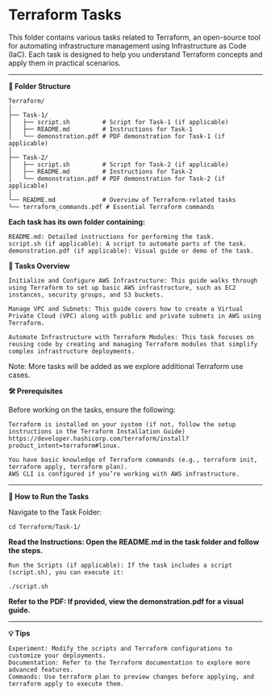 # Terraform Tasks

This folder contains various tasks related to Terraform, an open-source tool for automating infrastructure management using Infrastructure as Code (IaC). Each task is designed to help you understand Terraform concepts and apply them in practical scenarios.

---
**📁 Folder Structure**

    Terraform/
    │
    ├── Task-1/
    │   ├── script.sh         # Script for Task-1 (if applicable)
    │   ├── README.md         # Instructions for Task-1
    │   └── demonstration.pdf # PDF demonstration for Task-1 (if applicable)
    │
    ├── Task-2/
    │   ├── script.sh         # Script for Task-2 (if applicable)
    │   ├── README.md         # Instructions for Task-2
    │   └── demonstration.pdf # PDF demonstration for Task-2 (if applicable)
    │
    └── README.md             # Overview of Terraform-related tasks
    └── terraform_commands.pdf # Essential Terraform commands

**Each task has its own folder containing:**

    README.md: Detailed instructions for performing the task.
    script.sh (if applicable): A script to automate parts of the task.
    demonstration.pdf (if applicable): Visual guide or demo of the task.

**🚀 Tasks Overview**

    Initialize and Configure AWS Infrastructure: This guide walks through using Terraform to set up basic AWS infrastructure, such as EC2 instances, security groups, and S3 buckets.

    Manage VPC and Subnets: This guide covers how to create a Virtual Private Cloud (VPC) along with public and private subnets in AWS using Terraform.

    Automate Infrastructure with Terraform Modules: This task focuses on reusing code by creating and managing Terraform modules that simplify complex infrastructure deployments.

  Note: More tasks will be added as we explore additional Terraform use cases.

**🛠 Prerequisites**

Before working on the tasks, ensure the following:

    Terraform is installed on your system (if not, follow the setup instructions in the Terraform Installation Guide) https://developer.hashicorp.com/terraform/install?product_intent=terraform#linux.
    
    You have basic knowledge of Terraform commands (e.g., terraform init, terraform apply, terraform plan).
    AWS CLI is configured if you’re working with AWS infrastructure.
---
**🔄 How to Run the Tasks**

  Navigate to the Task Folder:
   
    cd Terraform/Task-1/

**Read the Instructions: Open the README.md in the task folder and follow the steps.**

    Run the Scripts (if applicable): If the task includes a script (script.sh), you can execute it:

    ./script.sh

 **Refer to the PDF: If provided, view the demonstration.pdf for a visual guide.**

 
 ---
**💡 Tips**

    Experiment: Modify the scripts and Terraform configurations to customize your deployments.
    Documentation: Refer to the Terraform documentation to explore more advanced features.
    Commands: Use terraform plan to preview changes before applying, and terraform apply to execute them.

